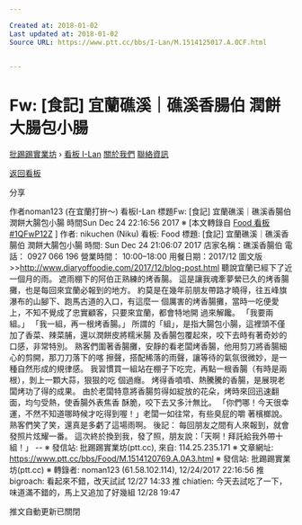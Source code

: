 ```yaml
---

Created at: 2018-01-02
Last updated at: 2018-01-02
Source URL: https://www.ptt.cc/bbs/I-Lan/M.1514125017.A.0CF.html


---
```


# Fw: [食記] 宜蘭礁溪｜礁溪香腸伯 潤餅大腸包小腸


[批踢踢實業坊](https://www.ptt.cc/) › [看板 I-Lan](https://www.ptt.cc/bbs/I-Lan/index.html) [關於我們](https://www.ptt.cc/about.html) [聯絡資訊](https://www.ptt.cc/contact.html)

[返回看板](https://www.ptt.cc/bbs/I-Lan/index.html)

分享

作者noman123 (在宜蘭打拚～)
看板I-Lan
標題Fw: \[食記\] 宜蘭礁溪｜礁溪香腸伯 潤餅大腸包小腸
時間Sun Dec 24 22:16:56 2017
※ \[本文轉錄自 [Food 看板 #1QFwP12Z](https://www.ptt.cc/bbs/Food/M.1514120769.A.0A3.html) \] 作者: nikuchen (Niku) 看板: Food 標題: \[食記\] 宜蘭礁溪｜礁溪香腸伯 潤餅大腸包小腸 時間: Sun Dec 24 21:06:07 2017 店家名稱：礁溪香腸伯 電話： 0927 066 196 營業時間： 10:00–18:00 用餐日期：2017/12 圖文版>><http://www.diaryoffoodie.com/2017/12/blog-post.html> 聽說宜蘭已經下了近一個月的雨。 遮雨棚下的阿伯正熟練的烤香腸。 這是讓我魂牽夢縈已久的烤香腸攤，也是每回來宜蘭必報到的地方。 約莫是在幾年前朋友帶路才曉得，往五峰旗瀑布的山腳下、跑馬古道的入口，有這麼一 個厲害的烤香腸攤，當時一吃便愛上，不知不覺成了忠實顧客，只要來宜蘭，都會特地開 過來解饞。 「我要兩組。」 「我一組，再一根烤香腸。」 所謂的「組」，是指大腸包小腸，這裡頭不僅加了香菜、辣菜脯，還以潤餅皮將糯米腸 及香腸包覆起來，咬下去時有著奇妙的口感，非常特別。 熟客們圍著香腸攤，安靜的看老闆烤香腸，他用剪刀將香腸細心的剪開，那刀刀落下的喀 擦聲，搭配稀落的雨聲，讓等待的氣氛很微妙，是一種自然形成的規律感。 我習慣買一組站在棚子下吃完，再點一根香腸（有時是兩根），剝上一顆大蒜，狠狠的吃 個過癮。 烤得香噴噴、熱騰騰的香腸，是展現老闆烤功了得的成果。 由於老闆特意將香腸剪得如綻放的花朵，烤時來回迅速翻面，均勻受熱，使香腸外表焦香 酥脆，咬下去又多汁無比。 「你們哪！今天很幸運，不然不知道哪時候才吃得到喔！」老闆一如往常，有些臭屁的嚼 著檳榔說。 熟客們笑了笑，還真是多虧了這場雨啊。 後記： 每回朋友之間有人來報到，就會發照片炫耀一番。 這次終於換到我，發了照，朋友說：「天啊！拜託給我外帶十組！」 -- ※ 發信站: 批踢踢實業坊(ptt.cc), 來自: 114.25.235.171 ※ 文章網址: <https://www.ptt.cc/bbs/Food/M.1514120769.A.0A3.html> ※ 發信站: 批踢踢實業坊(ptt.cc) ※ 轉錄者: noman123 (61.58.102.114), 12/24/2017 22:16:56
推 bigroach: 看起來不錯，改天試試 12/27 14:33
推 chiatien: 今天去試吃了一下，味道滿不錯的，馬上又追加了好幾組 12/28 19:47

推文自動更新已關閉

